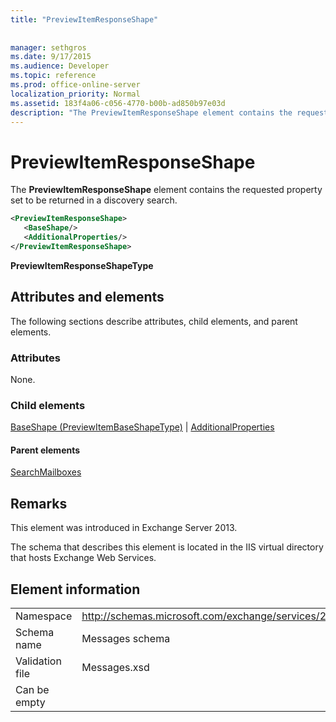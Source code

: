 ```yaml
---
title: "PreviewItemResponseShape"
 
 
manager: sethgros
ms.date: 9/17/2015
ms.audience: Developer
ms.topic: reference
ms.prod: office-online-server
localization_priority: Normal
ms.assetid: 183f4a06-c056-4770-b00b-ad850b97e03d
description: "The PreviewItemResponseShape element contains the requested property set to be returned in a discovery search."
---
```


# PreviewItemResponseShape

The **PreviewItemResponseShape** element contains the requested property set to be returned in a discovery search. 
  
```XML
<PreviewItemResponseShape>
   <BaseShape/>
   <AdditionalProperties/>
</PreviewItemResponseShape>
```

 **PreviewItemResponseShapeType**
## Attributes and elements

The following sections describe attributes, child elements, and parent elements.
  
### Attributes

None.
  
### Child elements

[BaseShape (PreviewItemBaseShapeType)](baseshape-previewitembaseshapetype.md) | [AdditionalProperties](additionalproperties.md)
  
#### Parent elements

[SearchMailboxes](searchmailboxes.md)
  
## Remarks

This element was introduced in Exchange Server 2013.
  
The schema that describes this element is located in the IIS virtual directory that hosts Exchange Web Services.
  
## Element information

|||
|:-----|:-----|
|Namespace  <br/> |http://schemas.microsoft.com/exchange/services/2006/messages  <br/> |
|Schema name  <br/> |Messages schema  <br/> |
|Validation file  <br/> |Messages.xsd  <br/> |
|Can be empty  <br/> ||
   

